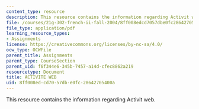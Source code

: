 ```yaml
---
content_type: resource
description: This resource contains the information regarding Activit web.
file: /courses/21g-302-french-ii-fall-2004/8ff008edcd7057dbe0fc28642705400a_MIT21G_302_F04_web_O.pdf
file_type: application/pdf
learning_resource_types:
- Assignments
license: https://creativecommons.org/licenses/by-nc-sa/4.0/
ocw_type: OCWFile
parent_title: Assignments
parent_type: CourseSection
parent_uid: f6f344e6-345b-7457-a14d-cfec8862a219
resourcetype: Document
title: ACTIVITE WEB
uid: 8ff008ed-cd70-57db-e0fc-28642705400a
---
```

This resource contains the information regarding Activit web.